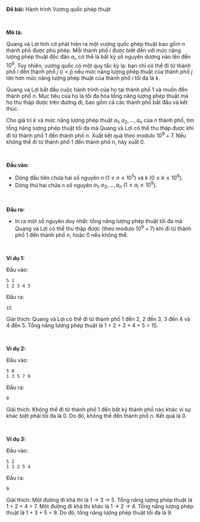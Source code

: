 **Đề bài:** Hành trình Vương quốc phép thuật

&nbsp;

**Mô tả:**

Quang và Lợi tình cờ phát hiện ra một vương quốc phép thuật bao gồm $n$ thành phố được phù phép. Mỗi thành phố $i$ được biết đến với mức năng lượng phép thuật độc đáo $a_i$, có thể là bất kỳ số nguyên dương nào lên đến $10^9$. Tuy nhiên, vương quốc có một quy tắc kỳ lạ: bạn chỉ có thể đi từ thành phố $i$ đến thành phố $j$ ($i < j$) nếu mức năng lượng phép thuật của thành phố $j$ lớn hơn mức năng lượng phép thuật của thành phố $i$ tối đa là $k$.

Quang và Lợi bắt đầu cuộc hành trình của họ tại thành phố 1 và muốn đến thành phố $n$. Mục tiêu của họ là tối đa hóa tổng năng lượng phép thuật mà họ thu thập được trên đường đi, bao gồm cả các thành phố bắt đầu và kết thúc.

Cho giá trị $k$ và mức năng lượng phép thuật $a_1, a_2, \dots, a_n$ của $n$ thành phố, tìm tổng năng lượng phép thuật tối đa mà Quang và Lợi có thể thu thập được khi đi từ thành phố 1 đến thành phố $n$. Xuất kết quả theo modulo $10^9 + 7$. Nếu không thể đi từ thành phố 1 đến thành phố $n$, hãy xuất 0.

&nbsp;

**Đầu vào:**

- Dòng đầu tiên chứa hai số nguyên $n$ ($1 \le n \le 10^5$) và $k$ ($0 \le k \le 10^9$).
- Dòng thứ hai chứa $n$ số nguyên $a_1, a_2, \dots, a_n$ ($1 \le a_i \le 10^9$).

&nbsp;

**Đầu ra:**

- In ra một số nguyên duy nhất: tổng năng lượng phép thuật tối đa mà Quang và Lợi có thể thu thập được (theo modulo $10^9 + 7$) khi đi từ thành phố 1 đến thành phố $n$, hoặc 0 nếu không thể.

&nbsp;

**Ví dụ 1:**

Đầu vào:
```
5 1
1 2 3 4 5
```

Đầu ra:
```
15
```

Giải thích: Quang và Lợi có thể đi từ thành phố 1 đến 2, 2 đến 3, 3 đến 4 và 4 đến 5. Tổng năng lượng phép thuật là 1 + 2 + 3 + 4 + 5 = 15.

&nbsp;

**Ví dụ 2:**

Đầu vào:
```
5 0
1 3 5 7 9
```

Đầu ra:
```
0
```

Giải thích: Không thể đi từ thành phố 1 đến bất kỳ thành phố nào khác vì sự khác biệt phải tối đa là 0. Do đó, không thể đến thành phố n. Kết quả là 0.

&nbsp;

**Ví dụ 3:**

Đầu vào:
```
5 2
1 3 2 5 4
```

Đầu ra:
```
9
```

Giải thích: Một đường đi khả thi là 1 -> 3 -> 5. Tổng năng lượng phép thuật là 1 + 2 + 4 = 7. Một đường đi khả thi khác là 1 -> 2 -> 4. Tổng năng lượng phép thuật là 1 + 3 + 5 = 9. Do đó, tổng năng lượng phép thuật tối đa là 9.
